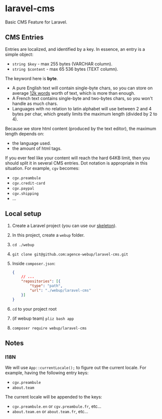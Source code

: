 # laravel-cms
Basic CMS Feature for Laravel.

## CMS Entries

Entries are localized, and identified by a key.
In essence, an entry is a simple object:
- `string $key` - max 255 bytes (VARCHAR column).
- `string $content` - max 65 536 bytes (TEXT column).

The keyword here is **byte**.
- A pure English text will contain single-byte chars,
  so you can store on average [12k words](https://charactercounter.com/characters-to-words)
  worth of text, which is more than enough.
- A French text contains single-byte and two-bytes chars,
  so you won't handle as much chars.
- Languages with no relation to latin alphabet will use
  between 2 and 4 bytes per char, which greatly limits
  the maximum length (divided by 2 to 4).

Because we store html content (produced by the text editor),
the maximum length depends on:
- the language used.
- the amount of html tags.

If you ever feel like your content will reach the hard 64KB limit,
then you should split it in several CMS entries. Dot notation is
appropriate in this situation. For example, `cgv` becomes:
- `cgv.preambule`
- `cgv.credit-card`
- `cgv.paypal`
- `cgv.shipping`
- ...

## Local setup

1. Create a Laravel project (you can use our
   [skeleton](https://github.com/agence-webup/laravel-skeleton)).
2. In this project, create a `webup` folder.
3. `cd ./webup`
4. `git clone git@github.com:agence-webup/laravel-cms.git`
5. Inside `composer.json`:
    ```json
    {
        // ...
        "repositories": [{
            "type": "path",
            "url": "./webup/laravel-cms"
        }]
    }
    ```

6. `cd` to your project root
7. (if webup team) `pliz bash app`
8. `composer require webup/laravel-cms`

## Notes

### I18N

We will use `App::currentLocale();` to figure out the current locale.
For example, having the following entry keys:
- `cgv.preambule`
- `about.team`

The current locale will be appended to the keys:
- `cgv.preambule.en` or `cgv.preambule.fr`, etc...
- `about.team.en` or `about.team.fr`, etc...
